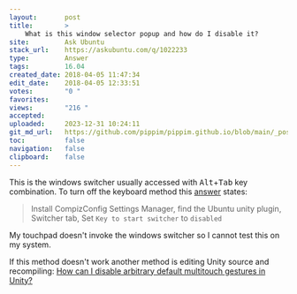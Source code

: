 ```yaml
---
layout:       post
title:        >
    What is this window selector popup and how do I disable it?
site:         Ask Ubuntu
stack_url:    https://askubuntu.com/q/1022233
type:         Answer
tags:         16.04
created_date: 2018-04-05 11:47:34
edit_date:    2018-04-05 12:33:51
votes:        "0 "
favorites:    
views:        "216 "
accepted:     
uploaded:     2023-12-31 10:24:11
git_md_url:   https://github.com/pippim/pippim.github.io/blob/main/_posts/2018/2018-04-05-What-is-this-window-selector-popup-and-how-do-I-disable-it_.md
toc:          false
navigation:   false
clipboard:    false
---
```


This is the windows switcher usually accessed with <kbd>Alt</kbd>+<kbd>Tab</kbd> key combination. To turn off the keyboard method this [answer][1] states:

> Install CompizConfig Settings Manager, find the Ubuntu unity plugin,  
> Switcher tab, Set `Key to start switcher` to `disabled`  

My touchpad doesn't invoke the windows switcher so I cannot test this on my system.

If this method doesn't work another method is editing Unity source and recompiling: [How can I disable arbitrary default multitouch gestures in Unity?][2]


  [1]: https://askubuntu.com/questions/212164/how-do-i-disable-the-alt-tab-switcher?utm_medium=organic&utm_source=google_rich_qa&utm_campaign=google_rich_qa
  [2]: https://askubuntu.com/questions/57586/how-can-i-disable-arbitrary-default-multitouch-gestures-in-unity
